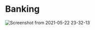 # Banking

![Screenshot from 2021-05-22 23-32-13](https://user-images.githubusercontent.com/37974051/119236757-cadd1480-bb56-11eb-9ca4-a5821db3fc0b.png)

